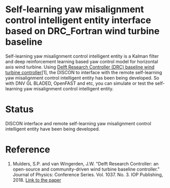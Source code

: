 # Self-learning yaw misalignment control intelligent entity interface based on DRC_Fortran wind turbine baseline
Self-learning yaw misalignment control intelligent entity is a Kalman filter and deep reinforcement learning based yaw control model for horizontal axis wind turbine. Using [Delft Research Controller (DRC) baseline wind turbine controller](https://github.com/TUDelft-DataDrivenControl/DRC_Fortran)[1], the DISCON to interface with the remote self-learning yaw misalignment control intelligent entity has been being developed. So with DNV GL BLADED, OpenFAST and etc, you can simulate or test the self-learning yaw misalignment control intelligent entity.

# Status
DISCON interface and remote self-learning yaw misalignment control intelligent entity have been being developed.

# Reference
1. Mulders, S.P. and van Wingerden, J.W. "Delft Research Controller: an open-source and community-driven wind turbine baseline controller." Journal of Physics: Conference Series. Vol. 1037. No. 3. IOP Publishing, 2018. [Link to the paper](https://iopscience.iop.org/article/10.1088/1742-6596/1037/3/032009/meta)

